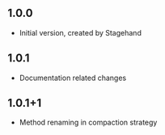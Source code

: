 ## 1.0.0

- Initial version, created by Stagehand

## 1.0.1

- Documentation related changes
## 1.0.1+1

- Method renaming in compaction strategy
